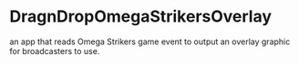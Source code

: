 # DragnDropOmegaStrikersOverlay
an app that reads Omega Strikers game event to output an overlay graphic for broadcasters to use.
